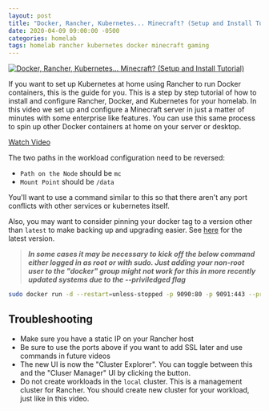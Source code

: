 ```yaml
---
layout: post
title: "Docker, Rancher, Kubernetes... Minecraft? (Setup and Install Tutorial)"
date: 2020-04-09 09:00:00 -0500
categories: homelab
tags: homelab rancher kubernetes docker minecraft gaming
---
```


[![Docker, Rancher, Kubernetes... Minecraft? (Setup and Install Tutorial)](https://img.youtube.com/vi/oILc0ywDVTk/0.jpg)](https://www.youtube.com/watch?v=oILc0ywDVTk "Docker, Rancher, Kubernetes... Minecraft? (Setup and Install Tutorial)")

If you want to set up Kubernetes at home using Rancher to run Docker containers, this is the guide for you. This is a step by step tutorial of how to install and configure Rancher, Docker, and Kubernetes for your homelab.  In this video we set up and configure a Minecraft server in just a matter of minutes with some enterprise like features.  You can use this same process to spin up other Docker containers at home on your server or desktop.

[Watch Video](https://www.youtube.com/watch?v=oILc0ywDVTk)


The two paths in the workload configuration need to be reversed:
 - `Path on the Node` should be `mc`
 - `Mount Point` should be `/data`

You'll want to use a command similar to this so that there aren't any port conflicts with other services or kubernetes itself.

Also, you may want to consider pinning your docker tag to a version other than `latest` to make backing up and upgrading easier. See [here](https://github.com/rancher/rancher/tags) for the latest version.

> ***In some cases it may be necessary to kick off the below command either logged in as root or with sudo.  Just adding your non-root user to the "docker" group might not work for this in more recently updated systems due to the --priviledged flag***

```bash
sudo docker run -d --restart=unless-stopped -p 9090:80 -p 9091:443 --privileged -v /opt/rancher:/var/lib/rancher --name=rancher_docker_server rancher/rancher:latest
```

## Troubleshooting

* Make sure you have a static IP on your Rancher host
* Be sure to use the ports above if you want to add SSL later and use commands in future videos
* The new UI is now the "Cluster Explorer".  You can toggle between this and the "Cluser Manager" UI by clicking the button.
* Do not create workloads in the `local` cluster.  This is a management cluster for Rancher.  You should create new cluster for your workload, just like in this video.


